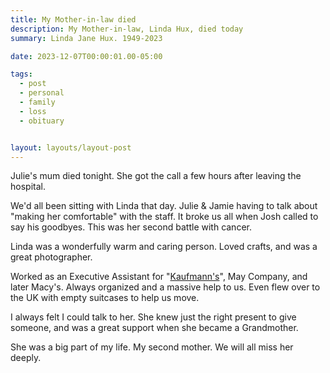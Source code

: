 ```yaml
---
title: My Mother-in-law died
description: My Mother-in-law, Linda Hux, died today
summary: Linda Jane Hux. 1949-2023

date: 2023-12-07T00:00:01.00-05:00

tags:
  - post
  - personal
  - family
  - loss
  - obituary


layout: layouts/layout-post
---
```

Julie's mum died tonight. She got the call a few hours after leaving the hospital.

We'd all been sitting with Linda that day. Julie & Jamie having to talk about "making her comfortable" with the staff. It broke us all when Josh called to say his goodbyes. This was her second battle with cancer.

Linda was a wonderfully warm and caring person. Loved crafts, and was a great photographer.

Worked as an Executive Assistant for "<a href="https://en.wikipedia.org/wiki/Kaufmann's" title="Wikipedia entry">Kaufmann's</a>", May Company, and later Macy's. Always organized and a massive help to us. Even flew over to the UK with empty suitcases to help us move.

I always felt I could talk to her. She knew just the right present to give someone, and was a great support when she became a Grandmother.

She was a big part of my life.  My second mother. We will all miss her deeply.